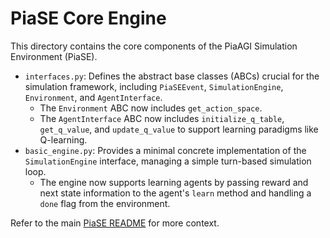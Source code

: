 # PiaSE Core Engine

This directory contains the core components of the PiaAGI Simulation Environment (PiaSE).

-   `interfaces.py`: Defines the abstract base classes (ABCs) crucial for the simulation framework, including `PiaSEEvent`, `SimulationEngine`, `Environment`, and `AgentInterface`.
    -   The `Environment` ABC now includes `get_action_space`.
    -   The `AgentInterface` ABC now includes `initialize_q_table`, `get_q_value`, and `update_q_value` to support learning paradigms like Q-learning.
-   `basic_engine.py`: Provides a minimal concrete implementation of the `SimulationEngine` interface, managing a simple turn-based simulation loop.
    -   The engine now supports learning agents by passing reward and next state information to the agent's `learn` method and handling a `done` flag from the environment.

Refer to the main [PiaSE README](../../README.md) for more context.
